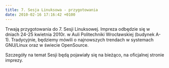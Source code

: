 ```yaml
---
title: 7. Sesja Linuksowa - przygotowania
date: 2010-02-16 17:16:42 +0100
---
```

Trwają przygotowania do 7. Sesji Linuksowej. Impreza odbędzie się w dniach 24-25 kwietnia 2010r. w Auli Politechniki Wrocławskiej (budynek A-1). Tradycyjnie, będziemy mówili o najnowszych trendach w systemach GNU/Linux oraz w świecie OpenSource.

Szczegóły na temat Sesji będą pojawiały się na bieżąco, na oficjalnej stronie imprezy.
